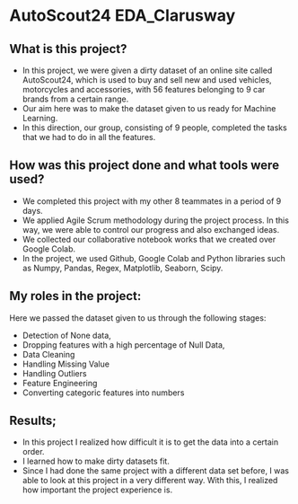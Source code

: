# AutoScout24 EDA_Clarusway

## What is this project?

- In this project, we were given a dirty dataset of an online site called AutoScout24, which is used to buy and sell new and used vehicles, motorcycles and accessories, with 56 features belonging to 9 car brands from a certain range.
- Our aim here was to make the dataset given to us ready for Machine Learning.
- In this direction, our group, consisting of 9 people, completed the tasks that we had to do in all the features.

## How was this project done and what tools were used?

- We completed this project with my other 8 teammates in a period of 9 days.
- We applied Agile Scrum methodology during the project process. In this way, we were able to control our progress and also exchanged ideas.
- We collected our collaborative notebook works that we created over Google Colab.
- In the project, we used Github, Google Colab and Python libraries such as Numpy, Pandas, Regex, Matplotlib, Seaborn, Scipy.

## My roles in the project:

Here we passed the dataset given to us through the following stages:
* Detection of None data,
* Dropping features with a high percentage of Null Data,
* Data Cleaning
* Handling Missing Value
* Handling Outliers
* Feature Engineering
* Converting categoric features into numbers

## Results;
* In this project I realized how difficult it is to get the data into a certain order.
* I learned how to make dirty datasets fit.
* Since I had done the same project with a different data set before, I was able to look at this project in a very different way. With this, I realized how important the project experience is.

